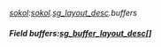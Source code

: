 _[sokol](../../modules/sokol/sokol-module.md):[sokol](../../modules/sokol/sokol-module.md).[sg\_layout\_desc](../../modules/sokol/sokol-sg_layout_desc.md).buffers_
##### Field buffers:[sg_buffer_layout_desc](../../modules/sokol/sokol-sg_buffer_layout_desc.md)[]
